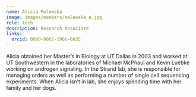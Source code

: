 ```yaml
---
name: Alicia Malewska
image: images/members/malewska_a.jpg
role: tech
description: Research Associate
links:
  orcid: 0000-0002-1966-6035
---
```

Alicia obtained her Master’s in Biology at UT Dallas in 2003 and worked at UT Southwestern in the laboratories of Michael McPhaul and Kevin Luebke working on androgen signaling. In the Strand lab, she is responsible for managing orders as well as performing a number of single cell sequencing experiments. When Alicia isn’t in lab, she enjoys spending time with her family and her dogs.